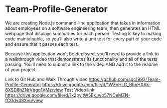 # Team-Profile-Generator
We are creating Node.js command-line application that takes in information about employees on a software engineering team, 
then generates an HTML webpage that displays summaries for each person. Testing is key to making code maintainable, so you’ll
also write a unit test for every part of your code and ensure that it passes each test.

Because this application won’t be deployed, you’ll need to provide a link to a walkthrough video that demonstrates its functionality
and all of the tests passing. You’ll need to submit a link to the video AND add it to the readme of your project.

Link to Git Hub and Walk Through Video
https://github.com/sgc1992/Team-Profile-Generator
https://drive.google.com/file/d/1WZnHLG_BhpHXAk-8XSD8hZNrVbgq1VMz/view
Test Video link
https://drive.google.com/file/d/1k2pyjtW5Ex_wb57NCeMZN-fCGdv48Xvu/view
